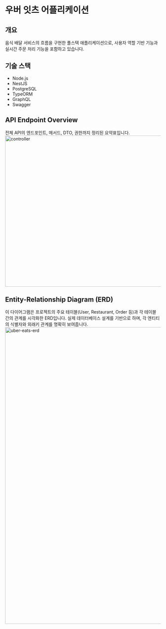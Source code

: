 
# 우버 잇츠 어플리케이션

## 개요 
음식 배달 서비스의 흐름을 구현한 풀스택 애플리케이션으로, 사용자 역할 기반 기능과 실시간 주문 처리 기능을 포함하고 있습니다.

## 기술 스택 
* Node.js
* NestJS
* PostgreSQL
* TypeORM 
* GraphQL
* Swagger



## API Endpoint Overview
전체 API의 엔드포인트, 메서드, DTO, 권한까지 정리된 요약표입니다.
<img width="612" height="489" alt="controller" src="https://github.com/user-attachments/assets/9ceaf235-dc9d-4c0d-b70d-f1b606e107ee" />



## Entity-Relationship Diagram (ERD)
이 다이어그램은 프로젝트의 주요 테이블(User, Restaurant, Order 등)과 각 테이블 간의 관계를 시각화한 ERD입니다. 실제 데이터베이스 설계를 기반으로 하며, 각 엔티티의 식별자와 외래키 관계를 명확히 보여줍니다.
<img width="1561" height="960" alt="uber-eats-erd" src="https://github.com/user-attachments/assets/9ca7204e-8897-4170-8a50-d20df9c69422" />




